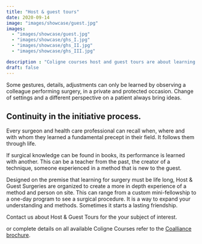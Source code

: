 ```yaml
---
title: "Host & guest tours"
date: 2020-09-14
image: "images/showcase/guest.jpg"
images: 
  - "images/showcase/guest.jpg"
  - "images/showcase/ghs_I.jpg"
  - "images/showcase/ghs_II.jpg"
  - "images/showcase/ghs_III.jpg"

description : "Coligne courses host and guest tours are about learning by observation of experts performing surgery."
draft: false
---
```


Some gestures, details, adjustments can only be learned by observing a colleague performing surgery, in a private and protected occasion. 
Change of settings and a different perspective on a patient always bring ideas.

<!--more-->

## Continuity in the initiative process.

Every surgeon and health care professional can recall when,
where and with whom they learned a fundamental precept in
their field. It follows them through life.

If surgical knowledge can be found in books, its performance
is learned with another. This can be a teacher from the past,
the creator of a technique, someone experienced in a method
that is new to the guest.

Designed on the premise that learning for surgery must be
life long, Host & Guest Surgeries are organized to create a
more in depth experience of a method and person on site.
This can range from a custom mini-fellowship to a one-day
program to see a surgical procedure. It is a way to expand
your understanding and methods. Sometimes it starts a lasting
friendship.

Contact us about Host & Guest Tours for the your subject of interest.

or complete details on all available Coligne Courses refer to the [Coalliance brochure](https://saps2412.github.io/courses/coligne_coalliance_brochure.pdf).